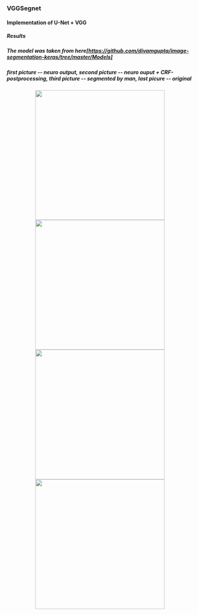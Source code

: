 ### VGGSegnet
#### Implementation of U-Net + VGG
##### Results
##### The model was taken from here[https://github.com/divamgupta/image-segmentation-keras/tree/master/Models]
##### first picture -- neuro output, second picture -- neuro ouput + CRF-postprocessing, third picture -- segmented by man, last picure -- original

<p align="center">
  <img src="https://github.com/tamamolis/VGGSegnet/blob/master/res/%D0%92%D0%BD%D1%83%D0%BA%D0%BE%D0%B2%D0%BE_%D1%81%D0%B5%D0%B3.png" width="350"/>
    <img src="https://github.com/tamamolis/VGGUnet/blob/master/res/crf_res_%D0%92%D0%BD%D1%83%D0%BA%D0%BE%D0%B2%D0%BE.jpg" width="350"/>
  <img src="https://github.com/tamamolis/VGGUnet/blob/master/res/%D0%92%D0%BD%D1%83%D0%BA%D0%BE%D0%B2%D0%BE_%D1%81%D0%B5%D0%B3_%D1%87%D0%B5%D0%BB%D0%BE%D0%B2%D0%B5%D0%BA.png" width="350"/>
  <img src="https://github.com/tamamolis/VGGSegnet/blob/master/res/%D0%92%D0%BD%D1%83%D0%BA%D0%BE%D0%B2%D0%BE.jpg" width="350"/>
</p>

